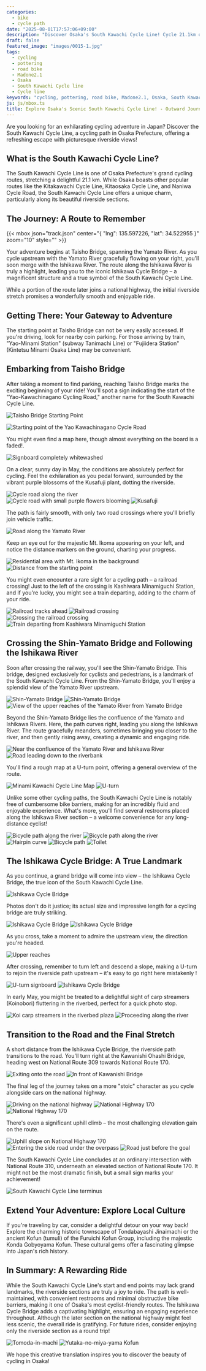 ```yaml
---
categories:
  - bike
  - cycle path
date: "2025-08-01T17:57:06+09:00"
description: "Discover Osaka's South Kawachi Cycle Line! Cycle 21.1km of scenic riverside paths and explore local culture. Enjoy well-maintained routes, iconic bridges, and convenient access. Perfect for an exhilarating ride in Osaka, Japan."
draft: false
featured_image: "images/0015-1.jpg"
tags:
  - cycling
  - pottering
  - road bike
  - Madone2.1
  - Osaka
  - South Kawachi Cycle line
  - Cycle line
keywords: "cycling, pottering, road bike, Madone2.1, Osaka, South Kawachi Cycle line, Cycle line"
js: js/mbox.ts
title: Explore Osaka's Scenic South Kawachi Cycle Line! - Outward Journey
---
```


Are you looking for an exhilarating cycling adventure in Japan? Discover the South Kawachi Cycle Line, a cycling path in Osaka Prefecture, offering a refreshing escape with picturesque riverside views!

## What is the South Kawachi Cycle Line?

The South Kawachi Cycle Line is one of Osaka Prefecture's grand cycling routes, stretching a delightful 21.1 km. While Osaka boasts other popular routes like the Kitakawachi Cycle Line, Kitaosaka Cycle Line, and Naniwa Cycle Road, the South Kawachi Cycle Line offers a unique charm, particularly along its beautiful riverside sections.

## The Journey: A Route to Remember

{{< mbox json="track.json" center="{ \"lng\": 135.597226, \"lat\": 34.522955 }" zoom="10" style="" >}}

Your adventure begins at Taisho Bridge, spanning the Yamato River. As you cycle upstream with the Yamato River gracefully flowing on your right, you'll soon merge with the Ishikawa River. The route along the Ishikawa River is truly a highlight, leading you to the iconic Ishikawa Cycle Bridge – a magnificent structure and a true symbol of the South Kawachi Cycle Line.

While a portion of the route later joins a national highway, the initial riverside stretch promises a wonderfully smooth and enjoyable ride.

## Getting There: Your Gateway to Adventure

The starting point at Taisho Bridge can not be very easily accessed. If you're driving, look for nearby coin parking. For those arriving by train, "Yao-Minami Station" (subway Tanimachi Line) or "Fujiidera Station" (Kintetsu Minami Osaka Line) may be convenient.

## Embarking from Taisho Bridge

After taking a moment to find parking, reaching Taisho Bridge marks the exciting beginning of your ride! You'll spot a sign indicating the start of the "Yao-Kawachinagano Cycling Road," another name for the South Kawachi Cycle Line. 

![Taisho Bridge Starting Point](./images/0001.jpg)

![Starting point of the Yao Kawachinagano Cycle Road](./images/0001-1.jpg)

You might even find a map here, though almost everything on the board is a faded!.

![Signboard completely whitewashed](./images/0002.jpg)

On a clear, sunny day in May, the conditions are absolutely perfect for cycling. Feel the exhilaration as you pedal forward, surrounded by the vibrant purple blossoms of the Kusafuji plant, dotting the riverside. 

![Cycle road along the river](./images/0004.jpg)
![Cycle road with small purple flowers blooming](./images/0004-1.jpg)
![Kusafuji](./images/0004-1-1.jpg)

The path is fairly smooth, with only two road crossings where you'll briefly join vehicle traffic. 

![Road along the Yamato River](./images/0004-2.jpg)

Keep an eye out for the majestic Mt. Ikoma appearing on your left, and notice the distance markers on the ground, charting your progress.

![Residential area with Mt. Ikoma in the background](./images/0005.jpg)
![Distance from the starting point](./images/0006.jpg)

You might even encounter a rare sight for a cycling path – a railroad crossing! Just to the left of the crossing is Kashiwara Minamiguchi Station, and if you're lucky, you might see a train departing, adding to the charm of your ride.

![Railroad tracks ahead](./images/0005-1.jpg)
![Railroad crossing](./images/0006-1.jpg)
![Crossing the railroad crossing](./images/0006-2.jpg)
![Train departing from Kashiwara Minamiguchi Station](./images/0007.jpg)

## Crossing the Shin-Yamato Bridge and Following the Ishikawa River

Soon after crossing the railway, you'll see the Shin-Yamato Bridge. This bridge, designed exclusively for cyclists and pedestrians, is a landmark of the South Kawachi Cycle Line. From the Shin-Yamato Bridge, you'll enjoy a splendid view of the Yamato River upstream.

![Shin-Yamato Bridge](./images/0008.jpg)
![Shin-Yamato Bridge](./images/0009-1.jpg)
![View of the upper reaches of the Yamato River from Yamato Bridge](./images/0010.jpg)

Beyond the Shin-Yamato Bridge lies the confluence of the Yamato and Ishikawa Rivers. Here, the path curves right, leading you along the Ishikawa River. The route gracefully meanders, sometimes bringing you closer to the river, and then gently rising away, creating a dynamic and engaging ride. 

![Near the confluence of the Yamato River and Ishikawa River](./images/0010-1.jpg)
![Road leading down to the riverbank](./images/0010-2.jpg)

You'll find a rough map at a U-turn point, offering a general overview of the route.

![Minami Kawachi Cycle Line Map](./images/0011.jpg)
![U-turn](./images/0012.jpg)

Unlike some other cycling paths, the South Kawachi Cycle Line is notably free of cumbersome bike barriers, making for an incredibly fluid and enjoyable experience. What's more, you'll find several restrooms placed along the Ishikawa River section – a welcome convenience for any long-distance cyclist!

![Bicycle path along the river](./images/0012-1.jpg)
![Bicycle path along the river](./images/0012-2.jpg)
![Hairpin curve](./images/0012-3.jpg)
![Bicycle path](./images/0012-4.jpg)
![Toilet](./images/0013.jpg)

## The Ishikawa Cycle Bridge: A True Landmark

As you continue, a grand bridge will come into view – the Ishikawa Cycle Bridge, the true icon of the South Kawachi Cycle Line. 

![Ishikawa Cycle Bridge](./images/0014.jpg)

Photos don't do it justice; its actual size and impressive length for a cycling bridge are truly striking. 

![Ishikawa Cycle Bridge](./images/0015.jpg)
![Ishikawa Cycle Bridge](./images/0015-1.jpg)

As you cross, take a moment to admire the upstream view, the direction you're headed.

![Upper reaches](./images/0016.jpg)

After crossing, remember to turn left and descend a slope, making a U-turn to rejoin the riverside path upstream – it's easy to go right here mistakenly !

![U-turn signboard](./images/0017.jpg)
![Ishikawa Cycle Bridge](./images/0018.jpg)

In early May, you might be treated to a delightful sight of carp streamers (Koinobori) fluttering in the riverbed, perfect for a quick photo stop.

![Koi carp streamers in the riverbed plaza](./images/0019.jpg)
![Proceeding along the river](./images/0019-1.jpg)

## Transition to the Road and the Final Stretch

A short distance from the Ishikawa Cycle Bridge, the riverside path transitions to the road. You'll turn right at the Kawanishi Ohashi Bridge, heading west on National Route 309 towards National Route 170.

![Exiting onto the road](./images/0019-2.jpg)
![In front of Kawanishi Bridge](./images/0019-3.jpg)

The final leg of the journey takes on a more "stoic" character as you cycle alongside cars on the national highway. 

![Driving on the national highway](./images/0019-4.jpg)
![National Highway 170](./images/0020.jpg)
![National Highway 170](./images/0020-1.jpg)

There's even a significant uphill climb – the most challenging elevation gain on the route. 

![Uphill slope on National Highway 170](./images/0020-2.jpg)
![Entering the side road under the overpass](./images/0020-3.jpg)
![Road just before the goal](./images/0020-4.jpg)

The South Kawachi Cycle Line concludes at an ordinary intersection with National Route 310, underneath an elevated section of National Route 170. It might not be the most dramatic finish, but a small sign marks your achievement!

![South Kawachi Cycle Line terminus](./images/0021.jpg)

## Extend Your Adventure: Explore Local Culture

If you're traveling by car, consider a delightful detour on your way back! Explore the charming historic townscape of Tondabayashi Jinaimachi or the ancient Kofun (tumuli) of the Furuichi Kofun Group, including the majestic Konda Gobyoyama Kofun. These cultural gems offer a fascinating glimpse into Japan's rich history.

## In Summary: A Rewarding Ride

While the South Kawachi Cycle Line's start and end points may lack grand landmarks, the riverside sections are truly a joy to ride. The path is well-maintained, with convenient restrooms and minimal obstructive bike barriers, making it one of Osaka's most cyclist-friendly routes. The Ishikawa Cycle Bridge adds a captivating highlight, ensuring an engaging experience throughout. Although the later section on the national highway might feel less scenic, the overall ride is gratifying. For future rides, consider enjoying only the riverside section as a round trip!

![Tomoda-in-machi](./images/0024.jpg)
![Yutaka-no-miya-yama Kofun](./images/0033.jpg)

We hope this creative translation inspires you to discover the beauty of cycling in Osaka!
